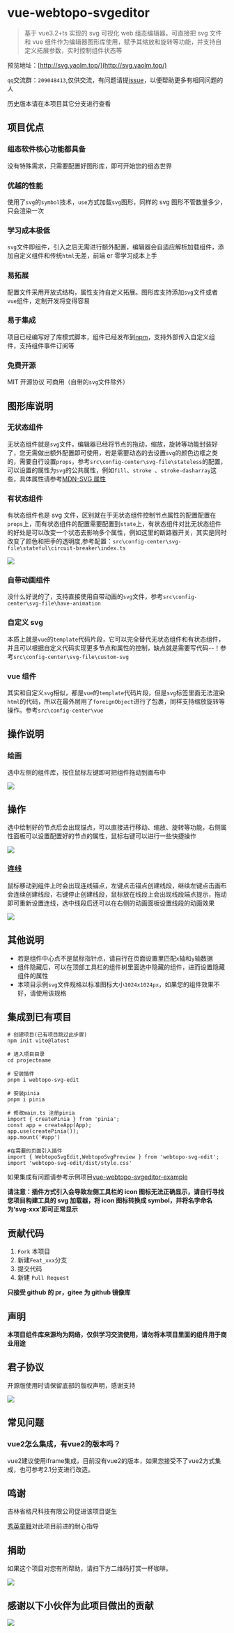 # vue-webtopo-svgeditor

> 基于 vue3.2+ts 实现的 svg 可视化 web 组态编辑器。可直接把 svg 文件和 vue 组件作为编辑器图形库使用，赋予其缩放和旋转等功能，并支持自定义拓展参数，实时控制组件状态等

预览地址：[http://svg.yaolm.top/](http://svg.yaolm.top/)

`qq`交流群：`209048413`,仅供交流，有问题请提[issue](https://github.com/yaolunmao/vue-webtopo-svgeditor/issues)，以便帮助更多有相同问题的人

历史版本请在本项目其它分支进行查看

## 项目优点

### 组态软件核心功能都具备

没有特殊需求，只需要配置好图形库，即可开始您的组态世界

### 优越的性能

使用了`svg`的`symbol`技术，`use`方式加载`svg`图形，同样的 svg 图形不管数量多少，只会渲染一次

### 学习成本极低

`svg`文件即组件，引入之后无需进行额外配置，编辑器会自适应解析加载组件，添加自定义组件和传统`html`无差，前端 er 零学习成本上手

### 易拓展

配置文件采用开放式结构，属性支持自定义拓展。图形库支持添加`svg`文件或者`vue`组件，定制开发将变得容易

### 易于集成

项目已经编写好了库模式脚本，组件已经发布到[npm](https://www.npmjs.com/package/webtopo-svg-edit)，支持外部传入自定义组件，支持组件事件订阅等

### 免费开源

MIT 开源协议 可商用（自带的`svg`文件除外）

## 图形库说明

### 无状态组件

无状态组件就是`svg`文件，编辑器已经将节点的拖动，缩放，旋转等功能封装好了，您无需做出额外配置即可使用，若是需要动态的去设置`svg`的颜色边框之类的，需要自行设置`props`，参考`src\config-center\svg-file\stateless`的配置，可以设置的属性为`svg`的公共属性，例如`fill`、`stroke `、`stroke-dasharray`这些，具体属性请参考[MDN-SVG 属性](https://developer.mozilla.org/zh-CN/docs/Web/SVG/Attribute#svg_%E5%B1%9E%E6%80%A7%EF%BC%88%E6%8C%89%E7%B1%BB%E5%88%AB%E5%88%86%E7%B1%BB%EF%BC%89)

### 有状态组件

有状态组件也是 svg 文件，区别就在于无状态组件控制节点属性的配置配置在`props`上，而有状态组件的配置需要配置到`state`上，有状态组件对比无状态组件的好处是可以改变一个状态去影响多个属性，例如这里的断路器开关，其实是同时改变了颜色和把手的透明度,参考配置：`src\config-center\svg-file\stateful\circuit-breaker\index.ts`

![](./readme-imgs/有状态组件.gif)

### 自带动画组件

没什么好说的了，支持直接使用自带动画的`svg`文件，参考`src\config-center\svg-file\have-animation`

### 自定义 svg

本质上就是`vue`的`template`代码片段，它可以完全替代无状态组件和有状态组件，并且可以根据自定义代码实现更多节点和属性的控制，缺点就是需要写代码--！参考`src\config-center\svg-file\custom-svg`

### vue 组件

其实和自定义`svg`相似，都是`vue`的`template`代码片段，但是`svg`标签里面无法渲染`html`的代码，所以在最外层用了`foreignObject`进行了包裹，同样支持缩放旋转等操作。参考`src\config-center\vue`

## 操作说明

### 绘画

选中左侧的组件库，按住鼠标左键即可把组件拖动到画布中

![](./readme-imgs/绘画.gif)

## 操作

选中绘制好的节点后会出现锚点，可以直接进行移动、缩放、旋转等功能，右侧属性面板可以设置配置好的节点的属性，鼠标右键可以进行一些快捷操作

![](./readme-imgs/操作.gif)

### 连线

鼠标移动到组件上时会出现连线锚点，左键点击锚点创建线段，继续左键点击画布会连续创建线段，右键停止创建线段，鼠标放在线段上会出现线段端点提示，拖动即可重新设置连线，选中线段后还可以在右侧的动画面板设置线段的动画效果

![](./readme-imgs/连线.gif)

## 其他说明

- 若是组件中心点不是鼠标指针点，请自行在页面设置里匹配`x`轴和`y`轴数据
- 组件隐藏后，可以在顶部工具栏的组件树里面选中隐藏的组件，进而设置隐藏组件的属性
- 本项目示例`svg`文件规格以标准图标大小`1024x1024px`，如果您的组件效果不好，请使用该规格

## 集成到已有项目

```
# 创建项目(已有项目跳过此步骤)
npm init vite@latest

# 进入项目目录
cd projectname

# 安装插件
pnpm i webtopo-svg-edit

# 安装pinia
pnpm i pinia

# 修改main.ts 注册pinia
import { createPinia } from 'pinia';
const app = createApp(App);
app.use(createPinia());
app.mount('#app')

#在需要的页面引入插件
import { WebtopoSvgEdit,WebtopoSvgPreview } from 'webtopo-svg-edit';
import 'webtopo-svg-edit/dist/style.css'
```

如果集成有问题请参考示例项目[vue-webtopo-svgeditor-example](https://github.com/yaolunmao/vue-webtopo-svgeditor-example)

**请注意：插件方式引入会导致左侧工具栏的 icon 图标无法正确显示，请自行寻找您项目构建工具的 svg 加载器，将 icon 图标转换成 symbol，并将名字命名为‘svg-xxx’即可正常显示**

## 贡献代码

1. `Fork` 本项目
2. 新建`Feat_xxx`分支
3. 提交代码
4. 新建 `Pull Request`

**只接受 github 的 pr，gitee 为 github 镜像库**

## 声明

**本项目组件库来源均为网络，仅供学习交流使用，请勿将本项目里面的组件用于商业用途**

## 君子协议

开源版使用时请保留底部的版权声明，感谢支持

![](./readme-imgs/版权声明.png)

## 常见问题

### vue2怎么集成，有vue2的版本吗？

vue2建议使用iframe集成，目前没有vue2的版本，如果您接受不了vue2方式集成，也可参考2.1分支进行改造。

## 鸣谢

吉林省格尺科技有限公司促进该项目诞生

[秀英童鞋](https://blog.csdn.net/qq_42862247)对此项目前进的耐心指导

## 捐助

如果这个项目对您有所帮助，请扫下方二维码打赏一杯咖啡。

![](./readme-imgs/捐赠.jpg)

## 感谢以下小伙伴为此项目做出的贡献

<a href="https://github.com/yaolunmao/vue-webtopo-svgeditor/graphs/contributors"><img src="https://contrib.rocks/image?repo=yaolunmao/vue-webtopo-svgeditor" /></a>
